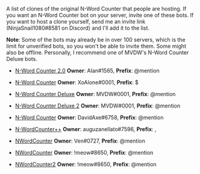 A list of clones of the original N-Word Counter that people are hosting. If you want an N-Word Counter bot on your server, invite one of these bots. If you want to host a clone yourself, send me an invite link (NinjaSnail1080#8581 on Discord) and I'll add it to the list.

**Note**: Some of the bots may already be in over 100 servers, which is the limit for unverified bots, so you won't be able to invite them. Some might also be offline. Personally, I recommend one of MVDW's N-Word Counter Deluxe bots.

- [N-Word Counter 2.0](https://discordapp.com/oauth2/authorize?client_id=754104299700617237&scope=bot&permissions=8) **Owner**: AIan#1565, **Prefix**: @mention

- [N-Word Counter](https://discord.com/oauth2/authorize?client_id=756594277110251651&scope=bot&permissions=8) **Owner**: XoAlone#0001, **Prefix**: $

- [N-Word Counter Deluxe](https://discordapp.com/oauth2/authorize?client_id=759423458659532890&scope=bot&permissions=8) **Owner**: MVDW#0001, **Prefix**: @mention

- [N-Word Counter Deluxe 2](https://discord.com/oauth2/authorize?client_id=772916331552440350&scope=bot&permissions=8) **Owner**: MVDW#0001, **Prefix**: @mention

- [N-Word Counter](https://discord.com/oauth2/authorize?client_id=785995451417100319&scope=bot&permissions=8) **Owner**: DavidAxe#6758, **Prefix**: @mention

- [N-WordCounter++](https://discordapp.com/oauth2/authorize?client_id=803736066640052224&scope=bot&permissions=8) **Owner**: auguzanellato#7596, **Prefix**: ,

- [NWordCounter](https://discord.com/api/oauth2/authorize?client_id=807438076082126908&permissions=347200&scope=bot) **Owner**: Ven#0727, **Prefix**: @mention

- [NWordCounter](https://discordapp.com/oauth2/authorize?client_id=820878866972540952&scope=bot&permissions=8) **Owner**: !meow#8650, **Prefix**: @mention

- [NWordCounter2](https://discordapp.com/oauth2/authorize?client_id=834317633398636554&scope=bot&permissions=8) **Owner**: !meow#8650, **Prefix**: @mention